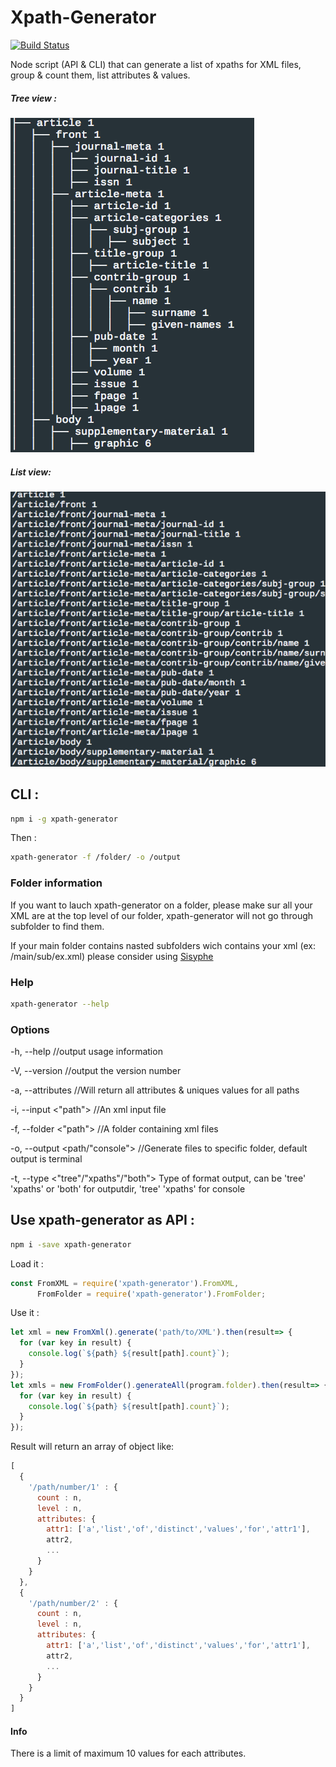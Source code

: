 Xpath-Generator
=====

[![Build Status](https://travis-ci.org/Inist-CNRS/xpath-generator.svg?branch=master)](https://travis-ci.org/Inist-CNRS/xpath-generator)

Node script (API & CLI) that can generate a list of xpaths for XML files, group & count them, list attributes & values.

##### Tree view :
![Xpath-Tree](https://raw.githubusercontent.com/inist-CNRS/xpath-generator/master/xpath-tree-console.png)

##### List view:
![Xpath-List](https://raw.githubusercontent.com/inist-CNRS/xpath-generator/master/xpath-xpaths.png)

## CLI :
```sh
npm i -g xpath-generator
```

Then : 
```sh
xpath-generator -f /folder/ -o /output
```

### Folder information

If you want to lauch xpath-generator on a folder, please make sur all your XML are at the top level of our folder, xpath-generator will not go through subfolder to find them.

If your main folder contains nasted subfolders wich contains your xml (ex: /main/sub/ex.xml) please consider using 
[Sisyphe](https://github.com/istex/sisyphe)

### Help
```sh
xpath-generator --help
```

### Options

  -h, --help                     //output usage information
  
  -V, --version                  //output the version number
  
  -a, --attributes               //Will return all attributes & uniques values for all paths
  
  -i, --input <"path">             //An xml input file
  
  -f, --folder <"path">            //A folder containing xml files
  
  -o, --output <path/"console">            //Generate files to specific folder, default output is terminal
  
  -t, --type <"tree"/"xpaths"/"both">  Type of format output, can be 'tree' 'xpaths' or 'both' for outputdir, 'tree' 'xpaths' for console


## Use xpath-generator as API :

```sh
npm i -save xpath-generator
```

Load it :

```js
const FromXML = require('xpath-generator').FromXML,
      FromFolder = require('xpath-generator').FromFolder;     
```

Use it :
```js
let xml = new FromXml().generate('path/to/XML').then(result=> {
  for (var key in result) {
    console.log(`${path} ${result[path].count}`);
  }
});
let xmls = new FromFolder().generateAll(program.folder).then(result=> {
  for (var key in result) {
    console.log(`${path} ${result[path].count}`);
  }
});
```   

Result will return an array of object like: 

```js
[
  {
    '/path/number/1' : {
      count : n,
      level : n,
      attributes: {
        attr1: ['a','list','of','distinct','values','for','attr1'],
        attr2,
        ...
      }
    }
  },
  {
    '/path/number/2' : {
      count : n,
      level : n,
      attributes: {
        attr1: ['a','list','of','distinct','values','for','attr1'],
        attr2,
        ...
      }
    }
  }
]
```

#### Info
There is a limit of maximum 10 values for each attributes.
